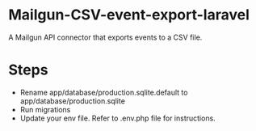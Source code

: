 # Mailgun-CSV-event-export-laravel
A Mailgun API connector that exports events to a CSV file.

# Steps
- Rename app/database/production.sqlite.default to app/database/production.sqlite
- Run migrations
- Update your env file. Refer to .env.php file for instructions.
